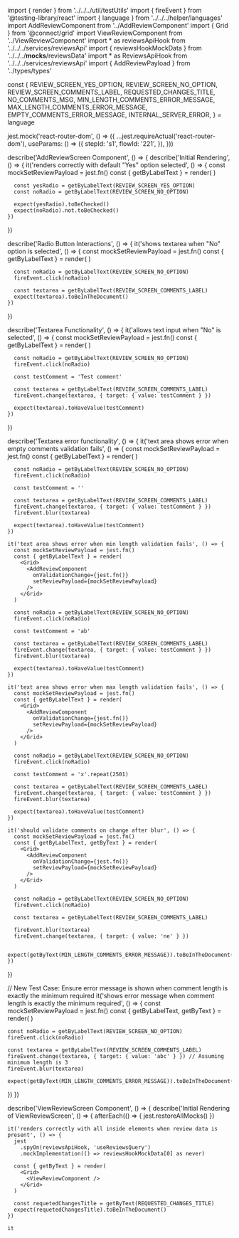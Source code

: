 
import { render } from '../../../util/testUtils'
import { fireEvent } from '@testing-library/react'
import { language } from '../../../helper/languages'
import AddReviewComponent from '../AddReviewComponent'
import { Grid } from '@connect/grid'
import ViewReviewComponent from '../ViewReviewComponent'
import * as reviewsApiHook from '../../../services/reviewsApi'
import { reviewsHookMockData } from '../../../__mocks__/reviewsData'
import * as ReviewsApiHook from '../../../services/reviewsApi'
import { AddReviewPayload } from '../types/types'

const {
  REVIEW_SCREEN_YES_OPTION,
  REVIEW_SCREEN_NO_OPTION,
  REVIEW_SCREEN_COMMENTS_LABEL,
  REQUESTED_CHANGES_TITLE,
  NO_COMMENTS_MSG,
  MIN_LENGTH_COMMENTS_ERROR_MESSAGE,
  MAX_LENGTH_COMMENTS_ERROR_MESSAGE,
  EMPTY_COMMENTS_ERROR_MESSAGE,
  INTERNAL_SERVER_ERROR,
} = language

jest.mock('react-router-dom', () => ({
  ...jest.requireActual('react-router-dom'),
  useParams: () => ({
    stepId: 's1',
    flowId: '221',
  }),
}))

describe('AddReviewScreen Component', () => {
  describe('Initial Rendering', () => {
    it('renders correctly with default "Yes" option selected', () => {
      const mockSetReviewPayload = jest.fn()
      const { getByLabelText } = render(
        <Grid>
          <AddReviewComponent
            onValidationChange={jest.fn()}
            setReviewPayload={mockSetReviewPayload}
          />
        </Grid>
      )

      const yesRadio = getByLabelText(REVIEW_SCREEN_YES_OPTION)
      const noRadio = getByLabelText(REVIEW_SCREEN_NO_OPTION)

      expect(yesRadio).toBeChecked()
      expect(noRadio).not.toBeChecked()
    })
  })

  describe('Radio Button Interactions', () => {
    it('shows textarea when "No" option is selected', () => {
      const mockSetReviewPayload = jest.fn()
      const { getByLabelText } = render(
        <Grid>
          <AddReviewComponent
            onValidationChange={jest.fn()}
            setReviewPayload={mockSetReviewPayload}
          />
        </Grid>
      )

      const noRadio = getByLabelText(REVIEW_SCREEN_NO_OPTION)
      fireEvent.click(noRadio)

      const textarea = getByLabelText(REVIEW_SCREEN_COMMENTS_LABEL)
      expect(textarea).toBeInTheDocument()
    })
  })

  describe('Textarea Functionality', () => {
    it('allows text input when "No" is selected', () => {
      const mockSetReviewPayload = jest.fn()
      const { getByLabelText } = render(
        <Grid>
          <AddReviewComponent
            onValidationChange={jest.fn()}
            setReviewPayload={mockSetReviewPayload}
          />
        </Grid>
      )

      const noRadio = getByLabelText(REVIEW_SCREEN_NO_OPTION)
      fireEvent.click(noRadio)

      const testComment = 'Test comment'

      const textarea = getByLabelText(REVIEW_SCREEN_COMMENTS_LABEL)
      fireEvent.change(textarea, { target: { value: testComment } })

      expect(textarea).toHaveValue(testComment)
    })
  })

  describe('Textarea error functionality', () => {
    it('text area shows error when empty comments validation fails', () => {
      const mockSetReviewPayload = jest.fn()
      const { getByLabelText } = render(
        <Grid>
          <AddReviewComponent
            onValidationChange={jest.fn()}
            setReviewPayload={mockSetReviewPayload}
          />
        </Grid>
      )

      const noRadio = getByLabelText(REVIEW_SCREEN_NO_OPTION)
      fireEvent.click(noRadio)

      const testComment = ''

      const textarea = getByLabelText(REVIEW_SCREEN_COMMENTS_LABEL)
      fireEvent.change(textarea, { target: { value: testComment } })
      fireEvent.blur(textarea)

      expect(textarea).toHaveValue(testComment)
    })

    it('text area shows error when min length validation fails', () => {
      const mockSetReviewPayload = jest.fn()
      const { getByLabelText } = render(
        <Grid>
          <AddReviewComponent
            onValidationChange={jest.fn()}
            setReviewPayload={mockSetReviewPayload}
          />
        </Grid>
      )

      const noRadio = getByLabelText(REVIEW_SCREEN_NO_OPTION)
      fireEvent.click(noRadio)

      const testComment = 'ab'

      const textarea = getByLabelText(REVIEW_SCREEN_COMMENTS_LABEL)
      fireEvent.change(textarea, { target: { value: testComment } })
      fireEvent.blur(textarea)

      expect(textarea).toHaveValue(testComment)
    })

    it('text area shows error when max length validation fails', () => {
      const mockSetReviewPayload = jest.fn()
      const { getByLabelText } = render(
        <Grid>
          <AddReviewComponent
            onValidationChange={jest.fn()}
            setReviewPayload={mockSetReviewPayload}
          />
        </Grid>
      )

      const noRadio = getByLabelText(REVIEW_SCREEN_NO_OPTION)
      fireEvent.click(noRadio)

      const testComment = 'x'.repeat(2501)

      const textarea = getByLabelText(REVIEW_SCREEN_COMMENTS_LABEL)
      fireEvent.change(textarea, { target: { value: testComment } })
      fireEvent.blur(textarea)

      expect(textarea).toHaveValue(testComment)
    })

    it('should validate comments on change after blur', () => {
      const mockSetReviewPayload = jest.fn()
      const { getByLabelText, getByText } = render(
        <Grid>
          <AddReviewComponent
            onValidationChange={jest.fn()}
            setReviewPayload={mockSetReviewPayload}
          />
        </Grid>
      )

      const noRadio = getByLabelText(REVIEW_SCREEN_NO_OPTION)
      fireEvent.click(noRadio)

      const textarea = getByLabelText(REVIEW_SCREEN_COMMENTS_LABEL)

      fireEvent.blur(textarea)
      fireEvent.change(textarea, { target: { value: 'ne' } })

      expect(getByText(MIN_LENGTH_COMMENTS_ERROR_MESSAGE)).toBeInTheDocument()
    })
  })

  // New Test Case: Ensure error message is shown when comment length is exactly the minimum required
  it('shows error message when comment length is exactly the minimum required', () => {
    const mockSetReviewPayload = jest.fn()
    const { getByLabelText, getByText } = render(
      <Grid>
        <AddReviewComponent
          onValidationChange={jest.fn()}
          setReviewPayload={mockSetReviewPayload}
        />
      </Grid>
    )

    const noRadio = getByLabelText(REVIEW_SCREEN_NO_OPTION)
    fireEvent.click(noRadio)

    const textarea = getByLabelText(REVIEW_SCREEN_COMMENTS_LABEL)
    fireEvent.change(textarea, { target: { value: 'abc' } }) // Assuming minimum length is 3
    fireEvent.blur(textarea)

    expect(getByText(MIN_LENGTH_COMMENTS_ERROR_MESSAGE)).toBeInTheDocument()
  })
})

describe('ViewReviewScreen Component', () => {
  describe('Initial Rendering of ViewReviewScreen', () => {
    afterEach(() => {
      jest.restoreAllMocks()
    })

    it('renders correctly with all inside elements when review data is present', () => {
      jest
        .spyOn(reviewsApiHook, 'useReviewsQuery')
        .mockImplementation(() => reviewsHookMockData[0] as never)

      const { getByText } = render(
        <Grid>
          <ViewReviewComponent />
        </Grid>
      )

      const requetedChangesTitle = getByText(REQUESTED_CHANGES_TITLE)
      expect(requetedChangesTitle).toBeInTheDocument()
    })

    it
